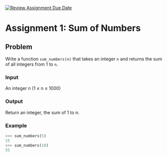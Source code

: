 [![Review Assignment Due Date](https://classroom.github.com/assets/deadline-readme-button-22041afd0340ce965d47ae6ef1cefeee28c7c493a6346c4f15d667ab976d596c.svg)](https://classroom.github.com/a/Bmg6uRV1)
# Assignment 1: Sum of Numbers

## Problem
Write a function `sum_numbers(n)` that takes an integer `n` and returns the sum of all integers from 1 to `n`.

### Input
An integer n (1 ≤ n ≤ 1000)

### Output
Return an integer, the sum of 1 to n.

### Example
```python
>>> sum_numbers(5)
15
>>> sum_numbers(10)
55
